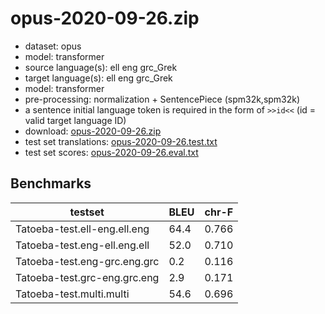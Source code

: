# opus-2020-09-26.zip

* dataset: opus
* model: transformer
* source language(s): ell eng grc_Grek
* target language(s): ell eng grc_Grek
* model: transformer
* pre-processing: normalization + SentencePiece (spm32k,spm32k)
* a sentence initial language token is required in the form of `>>id<<` (id = valid target language ID)
* download: [opus-2020-09-26.zip](https://object.pouta.csc.fi/Tatoeba-MT-models/grk-grk/opus-2020-09-26.zip)
* test set translations: [opus-2020-09-26.test.txt](https://object.pouta.csc.fi/Tatoeba-MT-models/grk-grk/opus-2020-09-26.test.txt)
* test set scores: [opus-2020-09-26.eval.txt](https://object.pouta.csc.fi/Tatoeba-MT-models/grk-grk/opus-2020-09-26.eval.txt)

## Benchmarks

| testset               | BLEU  | chr-F |
|-----------------------|-------|-------|
| Tatoeba-test.ell-eng.ell.eng 	| 64.4 	| 0.766 |
| Tatoeba-test.eng-ell.eng.ell 	| 52.0 	| 0.710 |
| Tatoeba-test.eng-grc.eng.grc 	| 0.2 	| 0.116 |
| Tatoeba-test.grc-eng.grc.eng 	| 2.9 	| 0.171 |
| Tatoeba-test.multi.multi 	| 54.6 	| 0.696 |

